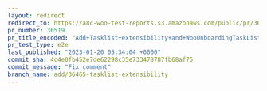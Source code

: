 ```yaml
---
layout: redirect
redirect_to: https://a8c-woo-test-reports.s3.amazonaws.com/public/pr/36519/e2e/index.html
pr_number: 36519
pr_title_encoded: "Add+Tasklist+extensibility+and+WooOnboardingTaskListHeader+SlotFill"
pr_test_type: e2e
last_published: "2023-01-20 05:34:04 +0000"
commit_sha: 4c4e0fb452e7de62298c35e733478787fb68af75
commit_message: "Fix comment"
branch_name: add/36465-tasklist-extensibility
---
```

